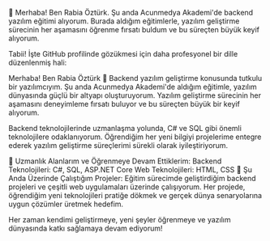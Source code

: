 👋 Merhaba! Ben Rabia Öztürk. Şu anda Acunmedya Akademi'de backend yazılım eğitimi alıyorum. Burada aldığım eğitimlerle, yazılım geliştirme sürecinin her aşamasını öğrenme fırsatı buldum ve bu süreçten büyük keyif alıyorum.

Tabii! İşte GitHub profilinde gözükmesi için daha profesyonel bir dille düzenlenmiş hali:

Merhaba! Ben Rabia Öztürk 👋
Backend yazılım geliştirme konusunda tutkulu bir yazılımcıyım. Şu anda Acunmedya Akademi'de aldığım eğitimle, yazılım dünyasında güçlü bir altyapı oluşturuyorum. Yazılım geliştirme sürecinin her aşamasını deneyimleme fırsatı buluyor ve bu süreçten büyük bir keyif alıyorum.

Backend teknolojilerinde uzmanlaşma yolunda, C# ve SQL gibi önemli teknolojilere odaklanıyorum. Öğrendiğim her yeni bilgiyi projelerime entegre ederek yazılım geliştirme süreçlerimi sürekli olarak iyileştiriyorum.

🚀 Uzmanlık Alanlarım ve Öğrenmeye Devam Ettiklerim:
Backend Teknolojileri: C#, SQL, ASP.NET Core
Web Teknolojileri: HTML, CSS
🌱 Şu Anda Üzerinde Çalıştığım Projeler:
Eğitim sürecimde geliştirdiğim backend projeleri ve çeşitli web uygulamaları üzerinde çalışıyorum. Her projede, öğrendiğim yeni teknolojileri pratiğe dökmek ve gerçek dünya senaryolarına uygun çözümler üretmek hedefim.

Her zaman kendimi geliştirmeye, yeni şeyler öğrenmeye ve yazılım dünyasında katkı sağlamaya devam ediyorum!
